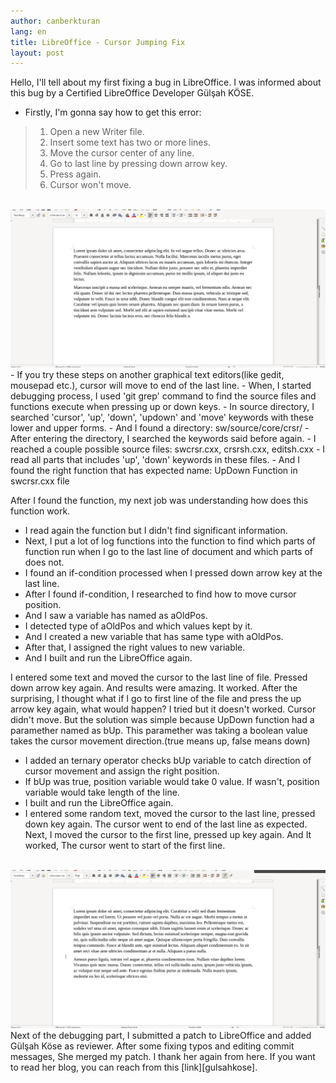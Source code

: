 ```yaml
---
author: canberkturan
lang: en
title: LibreOffice - Cursor Jumping Fix
layout: post
---
```


Hello, I'll tell about my first fixing a bug in LibreOffice. I was informed about this bug by a Certified LibreOffice Developer Gülşah KÖSE.

- Firstly, I'm gonna say how to get this error:
> 1. Open a new Writer file.
> 2. Insert some text has two or more lines.
> 3. Move the cursor center of any line.
> 4. Go to last line by pressing down arrow key.
> 5. Press again.
> 6. Cursor won't move.

<br/>
<img src="/assets/cursor_bug.gif" style="width: auto; height: auto"/>
<br/>
- If you try these steps on another graphical text editors(like gedit, mousepad etc.), cursor will move to end of the last line.
- When, I started debugging process, I used 'git grep' command to find the source files and functions execute when pressing up or down keys.
- In source directory, I searched 'cursor', 'up', 'down', 'updown' and 'move' keywords with these lower and upper forms.
- And I found a directory: sw/source/core/crsr/
- After entering the directory, I searched the keywords said before again.
- I reached a couple possible source files: swcrsr.cxx, crsrsh.cxx, editsh.cxx
- I read all parts that includes 'up', 'down' keywords in these files.
- And I found the right function that has expected name: UpDown Function in swcrsr.cxx file

After I found the function, my next job was understanding how does this function work.
- I read again the function but I didn't find significant information.
- Next, I put a lot of log functions into the function to find which parts of function run when I go to the last line of document and which parts of does not.
- I found an if-condition processed when I pressed down arrow key at the last line.
- After I found if-condition, I researched to find how to move cursor position. 
- And I saw a variable has named as aOldPos.
- I detected type of aOldPos and which values kept by it.
- And I created a new variable that has same type with aOldPos. 
- After that, I assigned the right values to new variable.
- And I built and run the LibreOffice again.

I entered some text and moved the cursor to the last line of file. Pressed down arrow key again. And results were amazing. It worked. After the surprising, I thought what if I go to first line of the file and press the up arrow key again, what would happen? I tried but it doesn't worked. Cursor didn't move. But the solution was simple because UpDown function had a paramether named as bUp. This paramether was taking a boolean value takes the cursor movement direction.(true means up, false means down)

- I added an ternary operator checks bUp variable to catch direction of cursor movement and assign the right position.
- If bUp was true, position variable would take 0 value. If wasn't, position variable would take length of the line.
- I built and run the LibreOffice again.
- I entered some random text, moved the cursor to the last line, pressed down key again. The cursor went to end of the last line as expected. Next, I moved the cursor to the first line, pressed up key again. And It worked, The cursor went to start of the first line.

<br/>
<img src="/assets/cursor_fix.gif" style="width: 100; height: auto"/>
<br/>
Next of the debugging part, I submitted a patch to LibreOffice and added Gülşah Köse as reviewer. After some fixing typos and editing commit messages, She merged my patch. I thank her again from here. If you want to read her blog, you can reach from this [link][gulsahkose].

[gulsahkose]: http://www.gulsahkose.com
